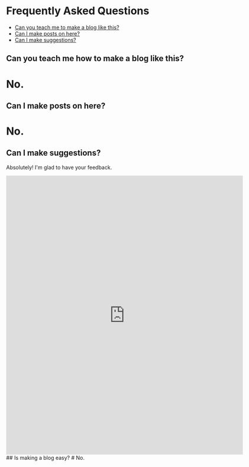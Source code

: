 # Frequently Asked Questions

- [Can you teach me to make a blog like this?](#can-you-teach-me-how-to-make-a-blog-like-this)
- [Can I make posts on here?](#can-i-make-posts-on-here)
- [Can I make suggestions?](#can-i-make-suggestions)

## Can you teach me how to make a blog like this?
# No.
## Can I make posts on here?
# No.
## Can I make suggestions?
Absolutely! I'm glad to have your feedback.
<iframe src="https://docs.google.com/forms/d/e/1FAIpQLScGUKfyw0VLOsxYZRfoH7x9RnOFp2nSD4pvUHIHuZQEhThJGQ/viewform?embedded=true" width="640" height="753" frameborder="0" marginheight="0" marginwidth="0">Loading…</iframe>
## Is making a blog easy?
# No.
